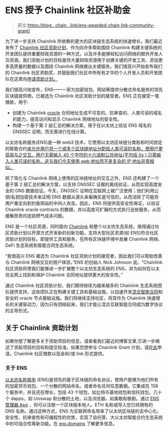 # ENS 授予 Chainlink 社区补助金

> 原文:[https://blog . chain . link/ens-awarded-chain link-community-grant/](https://blog.chain.link/ens-awarded-chainlink-community-grant/)

为了进一步支持 Chainlink 所依赖的更大的区块链生态系统的快速增长，我们最近发布了 [Chainlink 社区资助计划](https://blog.chain.link/introducing-the-chainlink-community-grant-program/)，作为向许多帮助围绕 Chainlink 构建关键系统的开发团队提供重要财政资源的一种方式，以及许多能够轻松访问网络的额外开发人员资源。我们资助计划的目标是将大量财政资源用于创建关键的开发工具、添加更多高质量的数据以及围绕 Chainlink 网络推出关键服务。我们很高兴开始宣布我们的 Chainlink 社区资助奖，并鼓励我们社区中所有有才华的个人开发人员和开发团队在这里向[申请资助计划。](https://chainlinkgrants.typeform.com/to/efEbsq)

我们很高兴地宣布，ENS——一家为加密钱包、网站等提供分散式命名服务的领先区块链提供商，已被选为 Chainlink 社区资助计划的接受者。ENS 正在接受一笔赠款，用于:

*   创建为 Chainlink [oracle](https://chain.link/education/blockchain-oracles) 合同地址生成不可变的、抗审查的、人类可读的域名的能力，提高访问和显示 Chainlink 网络地址的安全性。
*   构建一个基于第 2 层汇总的解决方案，用于在以太坊上验证 ENS 域名的 DNSSEC 证明，而无需进行在线计算。

以太坊名称服务(ENS)是一种 web3 技术，它使用以太坊区块链分类账和时间锁定的智能合约[来允许用户将一个或多个区块链地址分配给人类可读的名称，使用户更容易与之交互。用户无需输入 40 个字符的十六进制公共地址(不包括 0x ),只需输入人类可读的名称，这与我们今天使用 web 地址而不是复杂的 IP 地址非常相似。](https://chain.link/education/smart-contracts)

除了简化与 Chainlink 网络上使用的区块链地址的交互之外，ENS 还构建了一个基于第 2 层汇总的解决方案，以支持 DNSSEC 证据的离线验证，从而实现高度安全的 DNS 数据验证。今天，DNSSEC 证明在互联网上被广泛使用；他们利用公钥/私钥加密技术来证明 DNS 数据从源头来看确实是可信的，从而消除了可能将用户重定向到钓鱼网站的中间人攻击。因此，ENS 将提供高安全性保证，以验证 Chainlink oracle contracts 的数据，并以高度可扩展的方式执行这些服务，从而缓解昂贵的连锁燃气成本问题。

ENS 是一个社区资源，同时面向 [Chainlink](https://chain.link/) 和整个以太坊生态系统，值得通过社区资助计划以开源方式开发新的创新功能。支持大型社区资源(如 ENS)符合社区资助计划的目标，即提供工具和服务，在所有区块链环境中发展 Chainlink 网络、DeFi 生态系统和智能合同生态系统。

“我很高兴 ENS 被选为 Chainlink 社区资助计划的接受者，因此我们可以帮助改善与 Chainlink 网络交互的用户体验，”ENS 的创始人 Nick Johnson 说。“Chainlink 社区资助将使我们能够进一步扩展整个以太坊生态系统的 ENS，并为如何在以太坊主网上找到和保护 Chainlink 合同地址提供更大的安全性。”

通过 Chainlink 社区资助计划，我们期待继续为越来越多的 Chainlink 生态系统团队提供支持，这些团队正在构建关键工具和基础设施，以加速开发[混合智能合同](https://blog.chain.link/hybrid-smart-contracts-explained/)和安全的 oracle 节点基础设施。我们将继续支持社区，将其作为 Chainlink 快速增长的关键驱动力，因为只有团结起来，我们才能让混合互联智能合同成为数字协议的主导形式。

## 关于 Chainlink 资助计划

如果你想了解更多关于资助项目的信息，请查看我们最近的博客文章,它进一步阐述了资助项目的目标和提交标准。如果您想参与 Chainlink Grant 计划，请[在此](https://chainlinkgrants.typeform.com/to/efEbsq)申请。Chainlink 社区赠款以现金和/或 link 形式提供。

### 关于 ENS

[以太坊名称服务](http://ens.domains/) (ENS)是领先的基于区块链的命名协议，使用户能够为他们所有的加密货币钱包、一个分散的网站命名，或者命名任何任意数据。它集成在 158 个服务中，并且还在增长，包括 43 个钱包，如比特币基地钱包和信托钱包，几十个 dapps，如 Uniswap 和分散的土地，以及浏览器，如勇敢和歌剧。通过 [ENS 管理器 App](http://app.ens.domains/) ，你可以注册一个区块链本地人。ETH 名称或导入您已经拥有的 DNS 名称。通过这种方式，ENS 为互联网命名带来了以太坊区块链的去中心化、安全性、抗审查性和可编程性的优势，实现了自托管、大以太坊智能合约生态系统中的可组合性等新功能。在 [ens.domains](https://ens.domains/) 了解更多信息。